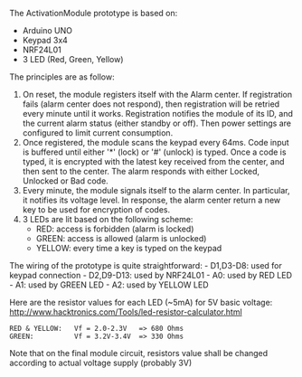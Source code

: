 The ActivationModule prototype is based on:

- Arduino UNO
- Keypad 3x4
- NRF24L01
- 3 LED (Red, Green, Yellow)

The principles are as follow:

1. On reset, the module registers itself with the Alarm center. If registration fails (alarm center does not respond), then registration will be retried every minute until it works. Registration notifies the module of its ID, and the current alarm status (either standby or off). Then power settings are configured to limit current consumption.
2. Once registered, the module scans the keypad every 64ms. Code input is buffered until either '*' (lock) or '#' (unlock) is typed. Once a code is typed, it is encrypted with the latest key received from the center, and then sent to the center. The alarm responds with either Locked, Unlocked or Bad code.
3. Every minute, the module signals itself to the alarm center. In particular, it notifies its voltage level. In response, the alarm center return a new key to be used for encryption of codes.
4. 3 LEDs are lit based on the following scheme:
	- RED: access is forbidden (alarm is locked)
	- GREEN: access is allowed (alarm is unlocked)
	- YELLOW: every time a key is typed on the keypad

The wiring of the prototype is quite straightforward:
	- D1,D3-D8: used for keypad connection
	- D2,D9-D13: used by NRF24L01
	- A0: used by RED LED
	- A1: used by GREEN LED
	- A2: used by YELLOW LED
	
Here are the resistor values for each LED (~5mA) for 5V basic voltage:
	http://www.hacktronics.com/Tools/led-resistor-calculator.html
	
	RED & YELLOW:	Vf = 2.0-2.3V	=> 680 Ohms
	GREEN:			Vf = 3.2V-3.4V 	=> 330 Ohms

Note that on the final module circuit, resistors value shall be changed according to actual voltage supply (probably 3V)
	
	